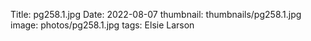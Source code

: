 Title: pg258.1.jpg
Date: 2022-08-07
thumbnail: thumbnails/pg258.1.jpg
image: photos/pg258.1.jpg
tags: Elsie Larson
